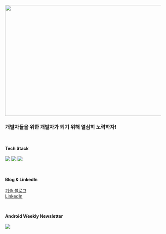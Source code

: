 <!--
**thsamajiki/thsamajiki** is a ✨ _special_ ✨ repository because its `README.md` (this file) appears on your GitHub profile.

Here are some ideas to get you started:

- 🔭 I’m currently working on ...
- 🌱 I’m currently learning ...
- 👯 I’m looking to collaborate on ...
- 🤔 I’m looking for help with ...
- 💬 Ask me about ...
- 📫 How to reach me: ...
- 😄 Pronouns: ...
- ⚡ Fun fact: ...
-->
<img src="https://minimalistquotes.com/posterimages/patience-is-a-key-element-of-success.jpg" width="640px" height="360px">


### 개발자들을 위한 개발자가 되기 위해 열심히 노력하자!

<br><br>
<strong>Tech Stack</strong><br><br>
<img src="https://img.shields.io/badge/Android-3DDC84?style=for-the-badge&logo=Android&logoColor=white">
<img src="https://img.shields.io/badge/Java-1E8CBE?style=for-the-badge&logo=Java&logoColor=white">
<img src="https://img.shields.io/badge/Kotlin-7F52FF?style=for-the-badge&logo=Kotlin&logoColor=white">


<br><br>
<strong>Blog & LinkedIn</strong><br><br>
<a href="https://velog.io/@thsamajiki/%EC%86%8C%EA%B0%9C" target="_blank">기술 블로그</a><br>
<a href="https://www.linkedin.com/in/stardust-hoggy-94b0b2247/" target="_blank">LinkedIn</a>


<br><br>
<strong>Android Weekly Newsletter</strong><br><br>
<a href="https://androidweekly.net/" target='_blank'>
<img src="https://img.shields.io/badge/Android Weekly-7672FF?style=for-the-badge&logo=Android Weekly&logoColor=white">
</a>
